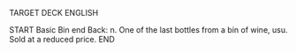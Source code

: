 TARGET DECK
ENGLISH

START
Basic
Bin end
Back: n. One of the last bottles from a bin of wine, usu. Sold at a reduced price.
END
